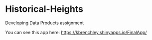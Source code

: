 # Historical-Heights
Developing Data Products assignment

You can see this app here: https://kbrenchley.shinyapps.io/FinalApp/

